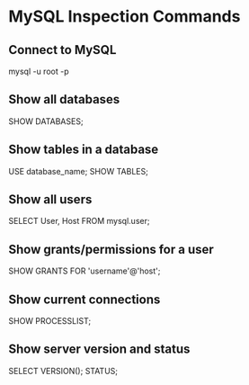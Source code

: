 # MySQL Inspection Commands

## Connect to MySQL

mysql -u root -p

## Show all databases

SHOW DATABASES;

## Show tables in a database

USE database_name;
SHOW TABLES;

## Show all users

SELECT User, Host FROM mysql.user;

## Show grants/permissions for a user

SHOW GRANTS FOR 'username'@'host';

## Show current connections

SHOW PROCESSLIST;

## Show server version and status

SELECT VERSION();
STATUS;

